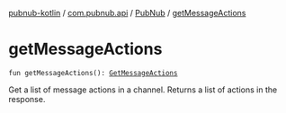 [pubnub-kotlin](../../index.md) / [com.pubnub.api](../index.md) / [PubNub](index.md) / [getMessageActions](./get-message-actions.md)

# getMessageActions

`fun getMessageActions(): `[`GetMessageActions`](../../com.pubnub.api.endpoints.message_actions/-get-message-actions/index.md)

Get a list of message actions in a channel. Returns a list of actions in the response.


